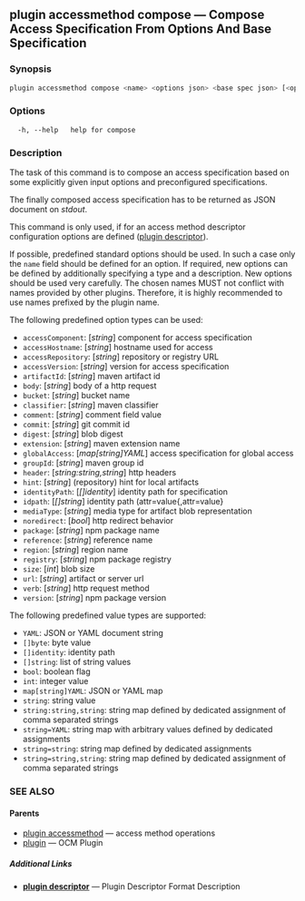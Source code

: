 ## plugin accessmethod compose &mdash; Compose Access Specification From Options And Base Specification

### Synopsis

```bash
plugin accessmethod compose <name> <options json> <base spec json> [<options>]
```

### Options

```text
  -h, --help   help for compose
```

### Description

The task of this command is to compose an access specification based on some
explicitly given input options and preconfigured specifications.

The finally composed access specification has to be returned as JSON document
on *stdout*.

This command is only used, if for an access method descriptor configuration
options are defined ([plugin descriptor](plugin_descriptor.md)).

If possible, predefined standard options should be used. In such a case only the
<code>name</code> field should be defined for an option. If required, new options can be
defined by additionally specifying a type and a description. New options should
be used very carefully. The chosen names MUST not conflict with names provided
by other plugins. Therefore, it is highly recommended to use names prefixed
by the plugin name.


The following predefined option types can be used:


  - <code>accessComponent</code>: [*string*] component for access specification
  - <code>accessHostname</code>: [*string*] hostname used for access
  - <code>accessRepository</code>: [*string*] repository or registry URL
  - <code>accessVersion</code>: [*string*] version for access specification
  - <code>artifactId</code>: [*string*] maven artifact id
  - <code>body</code>: [*string*] body of a http request
  - <code>bucket</code>: [*string*] bucket name
  - <code>classifier</code>: [*string*] maven classifier
  - <code>comment</code>: [*string*] comment field value
  - <code>commit</code>: [*string*] git commit id
  - <code>digest</code>: [*string*] blob digest
  - <code>extension</code>: [*string*] maven extension name
  - <code>globalAccess</code>: [*map[string]YAML*] access specification for global access
  - <code>groupId</code>: [*string*] maven group id
  - <code>header</code>: [*string:string,string*] http headers
  - <code>hint</code>: [*string*] (repository) hint for local artifacts
  - <code>identityPath</code>: [*[]identity*] identity path for specification
  - <code>idpath</code>: [*[]string*] identity path (attr=value{,attr=value}
  - <code>mediaType</code>: [*string*] media type for artifact blob representation
  - <code>noredirect</code>: [*bool*] http redirect behavior
  - <code>package</code>: [*string*] npm package name
  - <code>reference</code>: [*string*] reference name
  - <code>region</code>: [*string*] region name
  - <code>registry</code>: [*string*] npm package registry
  - <code>size</code>: [*int*] blob size
  - <code>url</code>: [*string*] artifact or server url
  - <code>verb</code>: [*string*] http request method
  - <code>version</code>: [*string*] npm package version

The following predefined value types are supported:


  - <code>YAML</code>: JSON or YAML document string
  - <code>[]byte</code>: byte value
  - <code>[]identity</code>: identity path
  - <code>[]string</code>: list of string values
  - <code>bool</code>: boolean flag
  - <code>int</code>: integer value
  - <code>map[string]YAML</code>: JSON or YAML map
  - <code>string</code>: string value
  - <code>string:string,string</code>: string map defined by dedicated assignment of comma separated strings
  - <code>string=YAML</code>: string map with arbitrary values defined by dedicated assignments
  - <code>string=string</code>: string map defined by dedicated assignments
  - <code>string=string,string</code>: string map defined by dedicated assignment of comma separated strings
### SEE ALSO

#### Parents

* [plugin accessmethod](plugin_accessmethod.md)	 &mdash; access method operations
* [plugin](plugin.md)	 &mdash; OCM Plugin



##### Additional Links

* [<b>plugin descriptor</b>](plugin_descriptor.md)	 &mdash; Plugin Descriptor Format Description

